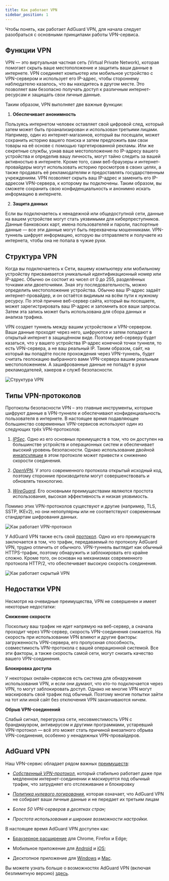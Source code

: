 ```yaml
---
title: Как работает VPN
sidebar_position: 1
---
```


Чтобы понять, как работает AdGuard VPN, для начала следует разобраться с основными принципами работы VPN-сервиса.

## Функции VPN

VPN — это виртуальная частная сеть (Virtual Private Network), которая помогает скрыть ваше местоположение и защитить ваши данные в интернете. VPN соединяет компьютер или мобильное устройство с VPN-сервером и использует его IP-адрес, чтобы стороннему наблюдателю казалось, что вы находитесь в другом месте. Это позволяет вам безопасно получать доступ к различным интернет-ресурсам и защищать свои личные данные.

Таким образом, VPN выполняет две важные функции:

1. **Обеспечивает анонимность**

Пользуясь интернетом человек оставляет свой цифровой след, который затем может быть проанализирован и использован третьими лицами. Например, один из интернет-магазинов, который вы посещали, может сохранить историю вашего поиска и затем предложить вам свои товары на её основе с помощью таргетированной рекламы. Или же секретные службы, узнав ваше местоположение по IP-адресу вашего устройства и определив вашу личность, могут тайно следить за вашей активностью в интернете. Кроме того, сами веб-браузеры и интернет-провайдеры могут использовать историю просмотров в своих целях, а также продавать её рекламодателям и предоставлять государственным учреждениям. VPN позволяет скрыть ваш IP-адрес и заменить его IP-адресом VPN-сервера, к которому вы подключены. Таким образом, вы сможете сохранить свою конфиденциальность и анонимно искать информацию в интернете.

2. **Защита данных**

Если вы подключаетесь к ненадежной или общедоступной сети, данные на вашем устройстве могут стать уязвимыми для киберпреступников. Данные банковских карт, имена пользователей и пароли, паспортные данные — все эти данные могут быть перехвачены мошенниками. VPN-туннель шифрует информацию, которую вы отправляете и получаете из интернета, чтобы она не попала в чужие руки.

## Структура VPN

Когда вы подключаетесь к Cети, вашему компьютеру или мобильному устройству присваивается уникальный идентификационный номер или IP-адрес. Обычно он состоит из чисел от 0 до 255, разделённых точками или двоеточиями. Зная эту последовательность, можно определить местоположение устройства. Обычно ваш IP-адрес задаёт интернет-провайдер, и он остаётся видимым на всём пути к нужному ресурсу. По этой причине веб-сервер сайта, который вы посещаете, может зарегистрировать ваш IP-адрес и запомнить все ваши запросы. Затем эта запись может быть использована для сбора данных и анализа трафика.

VPN создает туннель между вашим устройством и VPN-сервером. Ваши данные проходят через него, шифруются и затем попадают в открытый интернет в защищённом виде. Поэтому веб-серверу будет казаться, что у вашего устройства IP-адрес конечной точки туннеля, то есть VPN-сервера, а не ваш реальный IP. Таким образом, сайт, на который вы попадёте после прохождения через VPN-туннель, будет считать геолокацию выбранного вами VPN-сервера вашим реальным местоположением. А зашифрованные данные не попадут в руки рекламодателей, хакеров и служб безопасности.

![Структура VPN](https://cdn.adguardvpn.com/public/Adguard/Website/Images/seo/en/how_vpn_3.jpg)

## Типы VPN-протоколов

Протоколы безопасности VPN – это главные инструменты, которые шифруют данные в VPN-туннеле и обеспечивают конфиденциальность пользователя в интернете. В настоящее время подавляющее большинство современных VPN-сервисов используют один из следующих трёх VPN-протоколов:

1. [*IPSec*](https://ru.wikipedia.org/wiki/IPsec). Одно из его основных преимуществ в том, что он доступен на большинстве устройств и операционных систем и обеспечивает высокий уровень безопасности. Однако использование двойной [инкапсуляции](https://en.wikipedia.org/wiki/Encapsulation_(networking)) в этом протоколе может привести к снижению скорости соединения.

2. [*OpenVPN*](https://ru.wikipedia.org/wiki/OpenVPN). У этого современного протокола открытый исходный код, поэтому сторонние производители могут совершенствовать и обновлять технологию.

3. [*WireGuard*](https://en.wikipedia.org/wiki/WireGuard). Его основными преимуществами являются простота использования, высокая эффективность и низкая уязвимость.

Помимо этих VPN-протоколов существуют и другие (например, TLS, SSTP, IKEv2), но они непопулярны или не соответствуют современным стандартам шифрования данных.

![Как работает VPN-протокол](https://cdn.adguardvpn.com/public/Adguard/Blog/vpn/protocol/4.svg)

У AdGuard VPN также есть свой [*протокол*](adguard-vpn-protocol.mdx). Одно из его преимуществ заключается в том, что трафик, передаваемый по протоколу AdGuard VPN, трудно отличить от обычного. VPN-туннель выглядит как обычный HTTPS-трафик, поэтому обнаружить и заблокировать его крайне сложно. Кроме того, он основан на механизмах современного протокола HTTP/2, что обеспечивает высокую скорость соединения.

![Как работает скрытый VPN](https://cdn.adguardvpn.com/public/Adguard/Blog/vpn/protocol/5.svg)

## Недостатки VPN

Несмотря на очевидные преимущества, VPN не совершенен и имеет некоторые недостатки:

**Снижение скорости**

Поскольку ваш трафик не идет напрямую на веб-сервер, а сначала проходит через VPN-сервер, скорость VPN-соединения снижается. На скорость при использовании VPN влияют и другие факторы: загруженность VPN-сервера, его пропускная способность, совместимость VPN-протокола с вашей операционной системой. Все эти факторы, а также скорость самой сети, могут снизить качество вашего VPN-соединения.

**Блокировка доступа**

У некоторых онлайн-сервисов есть система для обнаружения использования VPN, и если они думают, что кто-то подключается через VPN, то могут заблокировать доступ. Однако не многие VPN могут маскировать свой трафик под обычный. Поэтому многие попытки зайти на тот или иной сайт без отключения VPN заканчиваются ничем.

**Обрыв VPN-соединений**

Слабый сигнал, перегрузка сети, несовместимость VPN с брандмауэром, антивирусом и другими программами, устаревший VPN-протокол — всё это может стать причиной внезапного обрыва VPN-соединения, особенно у ненадежных VPN-провайдеров.

## AdGuard VPN

Наш VPN-сервис обладает рядом важных [преимуществ](why-adguard-vpn.md):

* [*Собственный VPN-протокол*](adguard-vpn-protocol.mdx), который стабильно работает даже при медленном интернет-соединении и маскируется под обычный трафик, что затрудняет его отслеживание и блокировку

* [*Политика нулевого логирования*](https://adguard-vpn.com/en/privacy.html), которая означает, что AdGuard VPN не собирает ваши личные данные и не передает их третьим лицам

* *Более 50 VPN-серверов в десятках стран;*

* *Простота использования и широкие возможности настройки.*

В настоящее время AdGuard VPN доступен как:

* [Браузерное расширение](../adguard-vpn-browser-extension/overview.md) для Chrome, Firefox и Edge;

* Мобильное приложение для [Android](../adguard-vpn-for-android/overview.md) и [iOS](../adguard-vpn-for-ios/overview.md);

* Десктопное приложение для [Windows](../adguard-vpn-for-windows/overview.md) и [Mac](../adguard-vpn-for-mac/overview.md).

Вы можете узнать больше о возможностях AdGuard VPN (включая безлимитную версию) [здесь](https://adguard-vpn.com/en/welcome.html).
